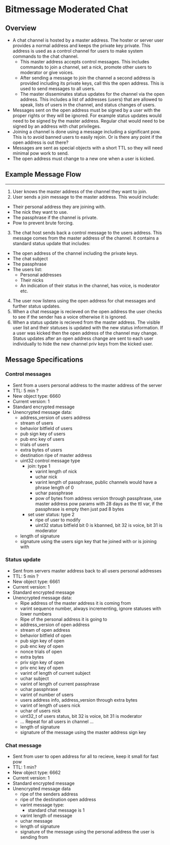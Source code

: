 Bitmessage Moderated Chat
==========

## Overview

* A chat channel is hosted by a master address. The hoster or server user provides a normal address and keeps the private key private. This address is used as a control channel for users to make system commands to the chat channel.
  * This master address accepts control messages. This includes commands to join a channel, set a nick, promote other users to moderator or give voices.
  * After sending a message to join the channel a second address is provided including its private keys, call this the open address. This is used to send messages to all users.
  * The master disseminates status updates for the channel via the open address. This includes a list of addresses (users) that are allowed to speak, lists of users in the channel, and status changes of users.
* Messages sent on the open address must be signed by a user with the proper rights or they will be ignored. For example status updates would need to be signed by the master address. Regular chat would need to be signed by an address with chat privileges.
* Joining a channel is done using a message including a significant pow. This is to avoid banned users to easily rejoin. Or is there any point if the open address is out there?
* Messages are sent as special objects with a short TTL so they will need minimal pow work to send.
* The open address must change to a new one when a user is kicked.

## Example Message Flow
----------
1. User knows the master address of the channel they want to join.
2. User sends a join message to the master address. This would include:
  * Their personal address they are joining with.
  * The nick they want to use.
  * The passphrase if the channel is private.
  * Pow to prevent brute forcing.
3. The chat host sends back a control message to the users address. This message comes from the master address of the channel. It contains a standard status update that includes:
  * The open address of the channel including the private keys.
  * The chat subject
  * The passphrase
  * The users list:
    * Personal addresses
    * Their nicks
    * An indication of their status in the channel, has voice, is moderator etc.
4. The user now listens using the open address for chat messages and further status updates.
5. When a chat message is recieved on the open address the user checks to see if the sender has a voice otherwise it is ignored.
6. When a status update is recieved from the master address. The visible user list and their statuses is updated with the new status information. If a user was kicked then the open address of the channel may change. Status updates after an open address change are sent to each user individually to hide the new channel priv keys from the kicked user.

## Message Specifications
### Control messages
* Sent from a users personal address to the master address of the server
* TTL: 5 min ?
* New object type: 6660
* Current version: 1
* Standard encrypted message
* Unencrypted message data:
  * address_version of users address
  * stream of users
  * behavior bitfield of users
  * pub sign key of users
  * pub enc key of users
  * trials of users
  * extra bytes of users
  * destination ripe of master address
  * uint32 control message type
    * join: type 1
      * varint length of nick
      * uchar nick
      * varint length of passphrase, public channels would have a phrase length of 0
      * uchar passphrase
      * pow of bytes from address version through passphrase, use master address pow params with 28 days as the ttl var, if the passphrase is empty then just pad 8 bytes
    * set user status: type 2
      * ripe of user to modify
      * uint32 status bitfield bit 0 is kbanned, bit 32 is voice, bit 31 is moderator
  * length of signature
  * signature using the users sign key that he joined with or is joining with

### Status update
* Sent from servers master address back to all users personal addresses
* TTL: 5 min ?
* New object type: 6661
* Current version: 1
* Standard encrypted message
* Unencrypted message data:
  * Ripe address of the master address it is coming from
  * varint sequence number, always incrementing, ignore statuses with lower numbers
  * Ripe of the personal address it is going to
  * address_version of open address
  * stream of open address
  * behavior bitfield of open 
  * pub sign key of open 
  * pub enc key of open 
  * nonce trials of open
  * extra bytes
  * priv sign key of open
  * priv enc key of open
  * varint of length of current subject
  * uchar subject
  * varint of length of current passphrase
  * uchar passphrase
  * varint of number of users
  * users address info, address_version through extra bytes
  * varint of length of users nick
  * uchar of users nick
  * uint32_t of users status, bit 32 is voice, bit 31 is moderator
  * ... Repeat for all users in channel ...
  * length of signature
  * signature of the message using the master address sign key

### Chat message
* Sent from user to open address for all to recieve, keep it small for fast pow
* TTL: 1 min?
* New object type: 6662
* Current version: 1
* Standard encrypted message
* Unencrypted message data
  * ripe of the senders address
  * ripe of the destination open address
  * varint message type: 
    * standard chat message is 1
  * varint length of message
  * uchar message
  * length of signature
  * signature of the message using the personal address the user is sending from
